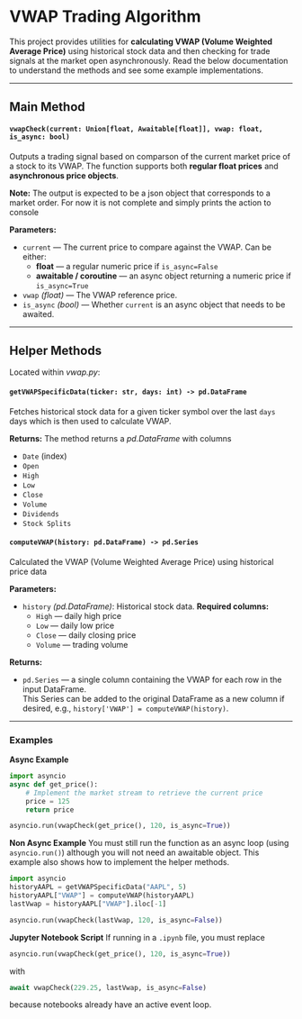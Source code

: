 # VWAP Trading Algorithm

This project provides utilities for **calculating VWAP (Volume Weighted Average Price)** using historical stock data and then checking for trade signals at the market open asynchronously. Read the below documentation to understand the methods and see some example implementations.

---

## Main Method

#### `vwapCheck(current: Union[float, Awaitable[float]], vwap: float, is_async: bool)`
Outputs a trading signal based on comparson of the current market price of a stock to its VWAP. The function supports both **regular float prices** and **asynchronous price objects**.

**Note:** The output is expected to be a json object that corresponds to a market order. For now it is not complete and simply prints the action to console

**Parameters:**
- `current` — The current price to compare against the VWAP. Can be either:
  - **float** — a regular numeric price if `is_async=False`
  - **awaitable / coroutine** — an async object returning a numeric price if `is_async=True`
- `vwap` *(float)* — The VWAP reference price.
- `is_async` *(bool)* — Whether `current` is an async object that needs to be awaited.

---

## Helper Methods

Located within *vwap.py*:

#### `getVWAPSpecificData(ticker: str, days: int) -> pd.DataFrame`
Fetches historical stock data for a given ticker symbol over the last `days` days which is then used to calculate VWAP. 

**Returns:**
The method returns a *pd.DataFrame* with columns
- `Date` (index)
- `Open`
- `High`
- `Low`
- `Close`
- `Volume`
- `Dividends`
- `Stock Splits`

#### `computeVWAP(history: pd.DataFrame) -> pd.Series`
Calculated the VWAP (Volume Weighted Average Price) using historical price data

**Parameters:**
- `history` *(pd.DataFrame)*: Historical stock data. **Required columns:**
  - `High` — daily high price
  - `Low` — daily low price
  - `Close` — daily closing price
  - `Volume` — trading volume

**Returns:**
- `pd.Series` — a single column containing the VWAP for each row in the input DataFrame.  
  This Series can be added to the original DataFrame as a new column if desired, e.g., `history['VWAP'] = computeVWAP(history)`.

---


### Examples

**Async Example**

```python
import asyncio
async def get_price():
    # Implement the market stream to retrieve the current price
    price = 125
    return price

asyncio.run(vwapCheck(get_price(), 120, is_async=True))
```

**Non Async Example**
You must still run the function as an async loop (using `asyncio.run()`) although you will not need an awaitable object. This example also shows how to implement the helper methods. 
```python
import asyncio
historyAAPL = getVWAPSpecificData("AAPL", 5)
historyAAPL["VWAP"] = computeVWAP(historyAAPL)
lastVwap = historyAAPL["VWAP"].iloc[-1]

asyncio.run(vwapCheck(lastVwap, 120, is_async=False))
```

**Jupyter Notebook Script**
If running in a `.ipynb` file, you must replace 
```python 
asyncio.run(vwapCheck(get_price(), 120, is_async=True)) 
``` 
with 
```python 
await vwapCheck(229.25, lastVwap, is_async=False) 
``` 
because notebooks already have an active event loop.



